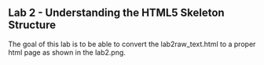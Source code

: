 Lab 2 - Understanding the HTML5 Skeleton Structure
-------------------------------------------------------------------------------------------------------------------------------

The goal of this lab is to be able to convert the lab2raw_text.html to a proper html page as shown in the lab2.png.